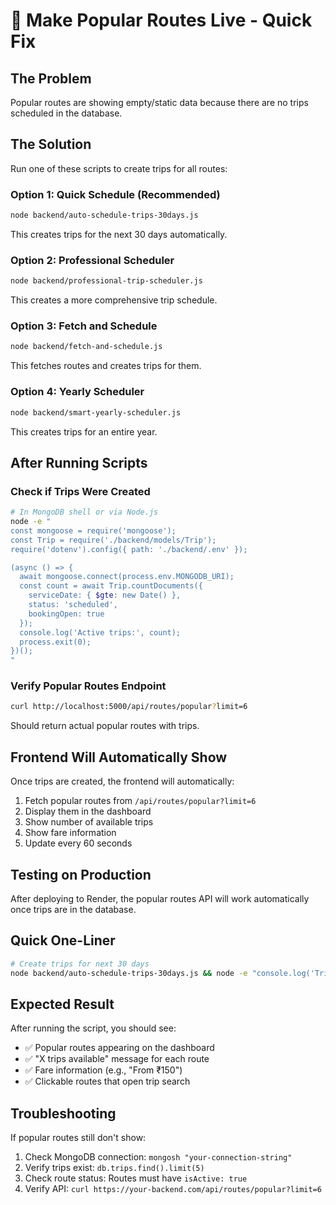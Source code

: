# 🚀 Make Popular Routes Live - Quick Fix

## The Problem
Popular routes are showing empty/static data because there are no trips scheduled in the database.

## The Solution
Run one of these scripts to create trips for all routes:

### Option 1: Quick Schedule (Recommended)
```bash
node backend/auto-schedule-trips-30days.js
```
This creates trips for the next 30 days automatically.

### Option 2: Professional Scheduler
```bash
node backend/professional-trip-scheduler.js
```
This creates a more comprehensive trip schedule.

### Option 3: Fetch and Schedule
```bash
node backend/fetch-and-schedule.js
```
This fetches routes and creates trips for them.

### Option 4: Yearly Scheduler
```bash
node backend/smart-yearly-scheduler.js
```
This creates trips for an entire year.

## After Running Scripts

### Check if Trips Were Created
```bash
# In MongoDB shell or via Node.js
node -e "
const mongoose = require('mongoose');
const Trip = require('./backend/models/Trip');
require('dotenv').config({ path: './backend/.env' });

(async () => {
  await mongoose.connect(process.env.MONGODB_URI);
  const count = await Trip.countDocuments({ 
    serviceDate: { $gte: new Date() },
    status: 'scheduled',
    bookingOpen: true
  });
  console.log('Active trips:', count);
  process.exit(0);
})();
"
```

### Verify Popular Routes Endpoint
```bash
curl http://localhost:5000/api/routes/popular?limit=6
```
Should return actual popular routes with trips.

## Frontend Will Automatically Show
Once trips are created, the frontend will automatically:
1. Fetch popular routes from `/api/routes/popular?limit=6`
2. Display them in the dashboard
3. Show number of available trips
4. Show fare information
5. Update every 60 seconds

## Testing on Production
After deploying to Render, the popular routes API will work automatically once trips are in the database.

## Quick One-Liner
```bash
# Create trips for next 30 days
node backend/auto-schedule-trips-30days.js && node -e "console.log('Trips created! Popular routes should now appear on dashboard.')"
```

## Expected Result
After running the script, you should see:
- ✅ Popular routes appearing on the dashboard
- ✅ "X trips available" message for each route
- ✅ Fare information (e.g., "From ₹150")
- ✅ Clickable routes that open trip search

## Troubleshooting
If popular routes still don't show:
1. Check MongoDB connection: `mongosh "your-connection-string"`
2. Verify trips exist: `db.trips.find().limit(5)`
3. Check route status: Routes must have `isActive: true`
4. Verify API: `curl https://your-backend.com/api/routes/popular?limit=6`


